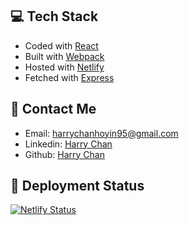 ## 💻 Tech Stack

- Coded with [React](https://reactjs.org/)
- Built with [Webpack](https://webpack.js.org/)
- Hosted with [Netlify](https://www.netlify.com/)
- Fetched with [Express](https://expressjs.com/)

## :email: Contact Me

- Email: [harrychanhoyin95@gmail.com](mailto:harrychanhoyin95@gmail.com)
- Linkedin: [Harry Chan](https://www.linkedin.com/in/harry-chan-045740b7/)
- Github: [Harry Chan](https://github.com/harrychanhoyin95)

## 💫 Deployment Status

[![Netlify Status](https://api.netlify.com/api/v1/badges/5b311a79-2247-421f-8d1a-31a411befede/deploy-status)](https://app.netlify.com/sites/news-coverage/deploys)